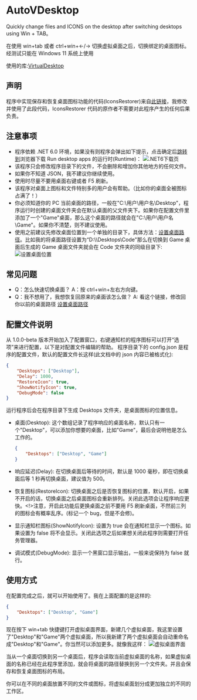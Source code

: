 # AutoVDesktop

Quickly change files and ICONS on the desktop after switching desktops using Win + TAB。

在使用 win+tab 或者 ctrl+win+←/→ 切换虚拟桌面之后，切换绑定的桌面图标。
经测试只能在 Windows 11 系统上使用

使用的库:[VirtualDesktop](https://github.com/Grabacr07/VirtualDesktop)

## 声明

程序中实现保存和恢复桌面图标功能的代码(IconsRestorer)来自[此链接](https://www.codeproject.com/Articles/639486/Save-and-Restore-Icon-Positions-on-Desktop?msg=5864404#xx5864404xx)，我修改并使用了此段代码，IconsRestorer 代码的原作者不需要对此程序产生的任何后果负责。

## 注意事项

-   程序依赖 .NET 6.0 环境，如果没有则程序会弹出如下提示，点击确定后[跳转到](https://dotnet.microsoft.com/zh-cn/download/dotnet/6.0/runtime?cid=getdotnetcore)浏览器下载 Run desktop apps 的运行时(Runtime)：
    ![.NET6下载页](https://files.catbox.moe/8y0pcr.png)
-   该程序只会修改程序目录下的文件，不会删除和增加你其他地方的任何文件。
-   如果你不知道 JSON，我不建议你继续使用。
-   使用时尽量不要用桌面右键或者 F5 刷新。
-   该程序对桌面上图标和文件特别多的用户会有帮助。（比如你的桌面全被图标占满了！）
-   你必须知道你的 PC 当前桌面的路径，一般在"C:\用户\用户名\Desktop"，程序运行时创建的桌面文件夹会在默认桌面的父文件夹下。如果你在配置文件里添加了一个"Game"桌面，那么这个桌面的路径就会在"C:\用户\用户名\Game"。如果你不清楚，则不建议使用。
-   使用之前建议先修改桌面位置到一个单独的目录下，具体方法：[设置桌面路径](https://zhuanlan.zhihu.com/p/78243921)。比如我的将桌面路径设置为“D:\\\\Desktops\Code"那么在切换到 Game 桌面后生成的 Game 桌面文件夹就会在 Code 文件夹的同级目录下:
    ![设置桌面位置](https://files.catbox.moe/udwv1h.png)

## 常见问题

-   Q：怎么快速切换桌面？ A：按 ctrl+win+左右方向键。
-   Q：我不想用了，我想恢复回原来的桌面该怎么做？ A: 看这个链接，修改回你以前的桌面路径 [设置桌面路径](https://zhuanlan.zhihu.com/p/78243921)

## 配置文件说明

从 1.0.0-beta 版本开始加入了配置窗口，右键通知栏的程序图标可以打开“选项”来进行配置，以下是对配置文件编辑的帮助。
程序目录下的 config.json 是程序的配置文件，默认的配置文件长这样(此文档中的 json 内容已被格式化):

```json
{
    "Desktops": ["Desktop"],
    "Delay": 1000,
    "RestoreIcon": true,
    "ShowNotifyIcon": true,
    "DebugMode": false
}
```

运行程序后会在程序目录下生成 Desktops 文件夹，是桌面图标的位置信息。

-   桌面(Desktop): 这个数组记录了程序响应的桌面名称，默认只有一个"Desktop"，可以添加你想要的桌面，比如"Game"，最后会说明他是怎么工作的。

    ```json
    {
        "Desktops": ["Desktop", "Game"]
    }
    ```

-   响应延迟(Delay): 在切换桌面后等待的时间，默认是 1000 毫秒，即在切换桌面后等 1 秒再切换桌面，建议值为 500。
-   恢复图标(RestoreIcon): 切换桌面之后是否恢复图标的位置，默认开启，如果不开启的话，切换桌面之后桌面图标会重新排列。关闭此选项会让程序响应更快。<!>注意，开启此功能后更换桌面之前不要用 F5 刷新桌面，不然前三列的图标会有概率乱序。(标记一个 bug，但是不会修)。
-   显示通知栏图标(ShowNotifyIcon): 设置为 true 会在通知栏显示一个图标。如果设置为 false 将不会显示。关闭此选项之后如果想关闭此程序则需要打开任务管理器。
-   调试模式(DebugMode): 显示一个黑窗口显示输出，一般来说保持为 false 就行。

## 使用方式

在配置完成之后，就可以开始使用了。我在上面配置的是这样的:

```json
{
    "Desktops": ["Desktop", "Game"]
}
```

现在按下 win+tab 快捷键打开虚拟桌面界面，新建几个虚拟桌面，我这里设置了"Desktop"和"Game"两个虚拟桌面，所以我新建了两个虚拟桌面会自动重命名成"Desktop"和"Game"。你当然可以添加更多。就像我这样：
![虚拟桌面界面](https://files.catbox.moe/6dvers.png)

当从一个桌面切换到另一个桌面后，程序会读取当前虚拟桌面的名称，如果虚拟桌面的名称已经在此程序里添加，就会将桌面的路径替换到另一个文件夹。并且会保存和恢复桌面图标的布局。

你可以在不同的桌面放置不同的文件或图标，将虚拟桌面划分成更加独立的不同的工作区。
